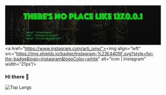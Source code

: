 ![banner](https://github.com/arti-ivnv/arti-ivnv/blob/main/assets/header.png?raw=true)
<a href=”https://www.instagram.com/arti_ivnv/"><img align=”left” src=”https://img.shields.io/badge/Instagram-%23E4405F.svg?style=for-the-badge&logo=Instagram&logoColor=white" alt=”icon | Instagram” width=”21px”/></a>
### Hi there 👋

![Top Langs](https://github-readme-stats.vercel.app/api/top-langs/?username=arti-ivnv&langs_count=10&layout=compact)
<!--
**arti-ivnv/arti-ivnv** is a ✨ _special_ ✨ repository because its `README.md` (this file) appears on your GitHub profile.

Here are some ideas to get you started:

- 🔭 I’m currently working on ...
- 🌱 I’m currently learning ...
- 👯 I’m looking to collaborate on ...
- 🤔 I’m looking for help with ...
- 💬 Ask me about ...
- 📫 How to reach me: ...
- 😄 Pronouns: ...
- ⚡ Fun fact: ...
-->
